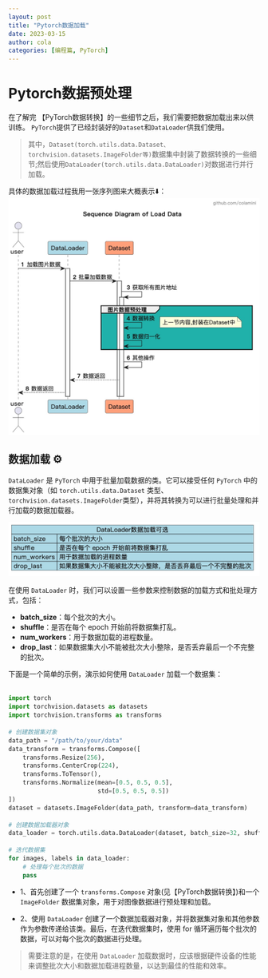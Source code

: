 ```yaml
---
layout: post
title: "Pytorch数据加载"
date: 2023-03-15
author: cola
categories: [编程篇, PyTorch]
---
```


# Pytorch数据预处理


在了解完 【PyTorch数据转换】的一些细节之后，我们需要把数据加载出来以供训练。
`PyTorch`提供了已经封装好的`Dataset`和`DataLoader`供我们使用。

> 其中，`Dataset(torch.utils.data.Dataset、torchvision.datasets.ImageFolder等)`数据集中封装了数据转换的一些细节;然后使用`DataLoader(torch.utils.data.DataLoader)`对数据进行并行加载。

具体的数据加载过程我用一张序列图来大概表示⬇️：
<img src="/assets/imgs/ai/PyTorch/数据处理与加载/数据加载时序.jpeg" width="800" />


## 数据加载 ⚙️

`DataLoader` 是 `PyTorch` 中用于批量加载数据的类。它可以接受任何 `PyTorch` 中的数据集对象（如 `torch.utils.data.Dataset` 类型、`torchvision.datasets.ImageFolder`类型），并将其转换为可以进行批量处理和并行加载的数据加载器。


<img src="/assets/imgs/ai/PyTorch/数据处理与加载/DataLoader参数.jpeg" width="600" />

在使用 `DataLoader` 时，我们可以设置一些参数来控制数据的加载方式和批处理方式，包括：

- **batch_size**：每个批次的大小。
- **shuffle**：是否在每个 epoch 开始前将数据集打乱。
- **num_workers**：用于数据加载的进程数量。
- **drop_last**：如果数据集大小不能被批次大小整除，是否丢弃最后一个不完整的批次。




下面是一个简单的示例，演示如何使用 `DataLoader` 加载一个数据集：

```python

import torch
import torchvision.datasets as datasets
import torchvision.transforms as transforms

# 创建数据集对象
data_path = "/path/to/your/data"
data_transform = transforms.Compose([
    transforms.Resize(256),
    transforms.CenterCrop(224),
    transforms.ToTensor(),
    transforms.Normalize(mean=[0.5, 0.5, 0.5],
                         std=[0.5, 0.5, 0.5])
])
dataset = datasets.ImageFolder(data_path, transform=data_transform)

# 创建数据加载器对象
data_loader = torch.utils.data.DataLoader(dataset, batch_size=32, shuffle=True, num_workers=4)

# 迭代数据集
for images, labels in data_loader:
    # 处理每个批次的数据
    pass

```

- 1、首先创建了一个 `transforms.Compose` 对象(见【PyTorch数据转换】)和一个 `ImageFolder` 数据集对象，用于对图像数据进行预处理和加载。

- 2、使用 `DataLoader` 创建了一个数据加载器对象，并将数据集对象和其他参数作为参数传递给该类。最后，在迭代数据集时，使用 for 循环遍历每个批次的数据，可以对每个批次的数据进行处理。

> 需要注意的是，在使用 `DataLoader` 加载数据时，应该根据硬件设备的性能来调整批次大小和数据加载进程数量，以达到最佳的性能和效率。








